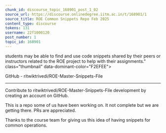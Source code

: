 ```yaml
---
chunk_id: discourse_topic_168901_post_1_02
source_url: https://discourse.onlinedegree.iitm.ac.in/t/168901/1
source_title: ROE Common Snippets Repo Feb 2025
content_type: discourse
tokens: 131
username: 22f1000120
post_number: 1
topic_id: 168901
---
```


 students may be able to find and use code snippets shared by their peers or instructors related to the ROE project to help with their assignments." class="thumbnail" data-dominant-color="F2EFEE">

GitHub - ritwiktrivedi/ROE-Master-Snippets-File

---

Contribute to ritwiktrivedi/ROE-Master-Snippets-File development by creating an account on GitHub.

This is a repo some of us have been working on. It not complete but we are getting there. PRs are appreciated.

Thanks to the course team for giving us this idea of having snippets for common operations.
